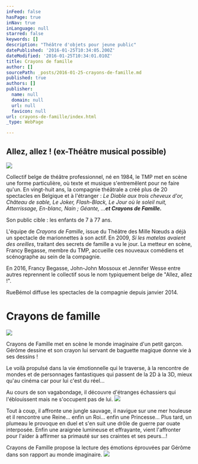 ```yaml
---
inFeed: false
hasPage: true
inNav: true
inLanguage: null
starred: false
keywords: []
description: "Théâtre d'objets pour jeune public"
datePublished: '2016-01-25T10:34:05.200Z'
dateModified: '2016-01-25T10:34:01.010Z'
title: Crayons de famille
author: []
sourcePath: _posts/2016-01-25-crayons-de-famille.md
published: true
authors: []
publisher:
  name: null
  domain: null
  url: null
  favicon: null
url: crayons-de-famille/index.html
_type: WebPage

---
```

## Allez, allez ! (ex-Théâtre musical possible)
![](https://the-grid-user-content.s3-us-west-2.amazonaws.com/5e430fa7-f38d-4d93-aca1-cf78981bc605.jpg)

Collectif belge de théâtre professionnel, né en 1984, le TMP met en scène une forme particulière, où texte et musique s'entremêlent pour ne faire qu'un. En vingt-huit ans, la compagnie théâtrale a créé plus de 20 spectacles en Belgique et à l'étranger : _Le Diable aux trois cheveux d'or, Château de sable, Le Joker, Flash-Black, Le Jour où le soleil nuit, Atterrissage, En-blanc, Nain ; Géante, ...**et Crayons de Famille.**_

Son public cible : les enfants de 7 à 77 ans.

L'équipe de _Crayons de Famille_, issue du Théâtre des Mille Nœuds a déjà un spectacle de marionnettes à son actif. En 2009, _Si les matelas avaient des oreilles_, traitant des secrets de famille a vu le jour. La metteur en scène, Francy Begasse, membre du TMP, accueille ces nouveaux comédiens et scénographe au sein de la compagnie.

En 2016, Francy Begasse, John-John Mossoux et Jennifer Wesse entre autres reprennent le collectif sous le nom typiquement belge de "Allez, allez !". 

RueBémol diffuse les spectacles de la compagnie depuis janvier 2014\.

# Crayons de famille
![](https://the-grid-user-content.s3-us-west-2.amazonaws.com/e4176cbd-3485-4776-9b0a-b75bac257674.jpg)

Crayons de Famille met en scène le monde imaginaire d'un petit garçon. Gérôme dessine et son crayon lui servant de baguette magique donne vie à ses dessins !

Le voilà propulsé dans la vie émotionnelle qui le traverse, à la rencontre de mondes et de personnages fantastiques qui passent de la 2D à la 3D, mieux qu'au cinéma car pour lui c'est du réel...

Au cours de son vagabondage, il découvre d'étranges échassiers qui l'éblouissent mais ne s'occupent pas de lui.
![](https://the-grid-user-content.s3-us-west-2.amazonaws.com/3d4d05fa-881a-4a54-80bb-f7b6eea29e91.jpg)

Tout à coup, il affronte une jungle sauvage, il navigue sur une mer houleuse et il rencontre une Reine... enfin un Roi... enfin une Princesse... Plus tard, un plumeau le provoque en duel et s'en suit une drôle de guerre par ouate interposée. Enfin une araignée lumineuse et effrayante, vient l'affronter pour l'aider à affirmer sa primauté sur ses craintes et ses peurs...!

Crayons de Famille propose la lecture des émotions éprouvées par Gérôme dans son rapport au monde imaginaire.
![](https://the-grid-user-content.s3-us-west-2.amazonaws.com/5cadd939-e696-4309-8267-c63644d5ce7e.jpg)